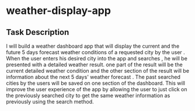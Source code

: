 # weather-display-app

## Task Description

I will build a weather dashboard app that will display the current and the future 5 days forecast weather conditions of a requested city by the user .
When the user enters his desired city into the app and searches ,
he will be presented with a detailed weather result.
one part of the result will be the current detailed weather condition and the other section of the result will be information about the next 5 days' weather forecast .
The past searched cities by the users will be saved on one section of the dashboard. This will improve the user experience of the app by allowing the user to just click on the previously searched city to get the same weather information as previously using the search method.
